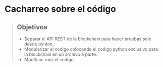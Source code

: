 # Cacharreo sobre el código

> ## Objetivos
> * Separar el API REST de la blockchain para hacer pruebas solo desde pyhton.
> * Modularizar el codigo colocando el codigo python exclusivo para la blockchain en un archivo a parte.
> * Modificar mas el codigo


